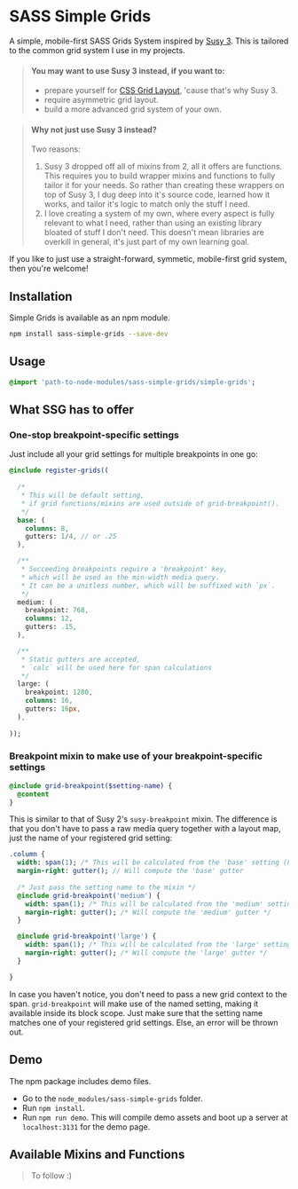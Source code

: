# SASS Simple Grids

A simple, mobile-first SASS Grids System inspired by [Susy 3](http://oddbird.net/susy/docs/).
This is tailored to the common grid system I use in my projects.

> #### You may want to use **Susy 3** instead, if you want to:
> * prepare yourself for [CSS Grid Layout](https://css-tricks.com/snippets/css/complete-guide-grid/), 'cause that's why Susy 3.
> * require asymmetric grid layout.
> * build a more advanced grid system of your own.  

> #### Why not just use Susy 3 instead?
> Two reasons:  
> 1. Susy 3 dropped off all of mixins from 2, all it offers are functions.
> This requires you to build wrapper mixins and functions to fully tailor it for your needs.
> So rather than creating these wrappers on top of Susy 3, I dug deep into it's source code, learned how it works, and tailor it's logic to match only the stuff I need.  
> 2. I love creating a system of my own, where every aspect is fully relevant to what I need, rather than using an existing library bloated of stuff I don't need.
> This doesn't mean libraries are overkill in general, it's just part of my own learning goal.

If you like to just use a straight-forward, symmetic, mobile-first grid system, then you're welcome!  

## Installation
Simple Grids is available as an npm module.
```sh
npm install sass-simple-grids --save-dev
```

## Usage
```sass
@import 'path-to-node-modules/sass-simple-grids/simple-grids';
```


## What SSG has to offer

### One-stop breakpoint-specific settings
Just include all your grid settings for multiple breakpoints in one go:
```sass
@include register-grids((
  
  /*
   * This will be default setting,
   * if grid functions/mixins are used outside of grid-breakpoint().
   */
  base: (
    columns: 8,
    gutters: 1/4, // or .25
  ),

  /**
   * Succeeding breakpoints require a 'breakpoint' key,
   * which will be used as the min-width media query.
   * It can be a unitless number, which will be suffixed with `px`.
   */
  medium: (
    breakpoint: 768,
    columns: 12,
    gutters: .15,
  ),

  /**
   * Static gutters are accepted,
   * `calc` will be used here for span calculations
   */
  large: (
    breakpoint: 1280,
    columns: 16,
    gutters: 16px,
  ),
  
));
```

### Breakpoint mixin to make use of your breakpoint-specific settings
```sass
@include grid-breakpoint($setting-name) {
  @content
}
```

This is similar to that of Susy 2's `susy-breakpoint` mixin. The difference is that you don't have to pass a raw media query together with a layout map,
just the name of your registered grid setting:
```sass
.column {
  width: span(1); /* This will be calculated from the 'base' setting (8 columns) */
  margin-right: gutter(); // Will compute the 'base' gutter
  
  /* Just pass the setting name to the mixin */
  @include grid-breakpoint('medium') {
    width: span(1); /* This will be calculated from the 'medium' setting (12 columns) */
    margin-right: gutter(); /* Will compute the 'medium' gutter */
  }

  @include grid-breakpoint('large') {
    width: span(1); /* This will be calculated from the 'large' setting (16 columns) */
    margin-right: gutter(); /* Will compute the 'large' gutter */
  }

}
```
In case you haven't notice, you don't need to pass a new grid context to the span.
`grid-breakpoint` will make use of the named setting, making it available inside its block scope.
Just make sure that the setting name matches one of your registered grid settings. Else, an error will be thrown out.


## Demo 
The npm package includes demo files.  

* Go to the `node_modules/sass-simple-grids` folder.
* Run `npm install`.
* Run `npm run demo`. This will compile demo assets and boot up a server at `localhost:3131` for the demo page.

## Available Mixins and Functions
> To follow :)

